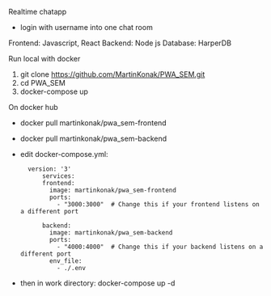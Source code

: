 Realtime chatapp
- login with username into one chat room

Frontend: Javascript, React
Backend: Node js
Database: HarperDB

Run local with docker
1. git clone https://github.com/MartinKonak/PWA_SEM.git
2. cd PWA_SEM
3. docker-compose up


On docker hub
- docker pull martinkonak/pwa_sem-frontend
- docker pull martinkonak/pwa_sem-backend
- edit docker-compose.yml:

        version: '3'
            services:
            frontend:
              image: martinkonak/pwa_sem-frontend
              ports:
                - "3000:3000"  # Change this if your frontend listens on a different port

            backend:
              image: martinkonak/pwa_sem-backend
              ports:
                - "4000:4000"  # Change this if your backend listens on a different port
              env_file:
                - ./.env

- then in work directory: docker-compose up -d
